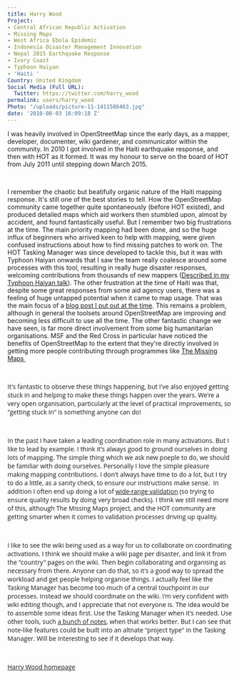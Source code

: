 ```yaml
---
title: Harry Wood
Project:
- Central African Republic Activation
- Missing Maps
- West Africa Ebola Epidemic
- Indonesia Disaster Management Innovation
- Nepal 2015 Earthquake Response
- Ivory Coast
- Typhoon Haiyan
- 'Haiti '
Country: United Kingdom
Social Media (Full URL):
  Twitter: https://twitter.com/harry_wood
permalink: users/harry_wood
Photo: "/uploads/picture-11-1411586463.jpg"
date: '2010-08-03 16:09:18 Z'
---
```

<p>I was heavily involved in OpenStreetMap since the early days, as a mapper, developer, documenter, wiki gardener, and communicator within the community. In 2010 I got involved in the Haiti earthquake response, and then with HOT as it formed. It was my honour to serve on the board of HOT from July 2011 until stepping down March 2015.</p><p>&nbsp;</p><p>I remember the chaotic but beatifully organic nature of the Haiti mapping response. It's still one of the best stories to tell. How the OpenStreetMap community came together quite spontaneously (before HOT existed), and produced detailed maps which aid workers then stumbled upon, almost by accident, and found fantastically useful. But I remember two big frustrations at the time. The main priority mapping had been done, and so the huge influx of beginners who arrived keen to help with mapping, were given confused instructions about how to find missing patches to work on. The HOT Tasking Manager was since developed to tackle this, but it was with Typhoon Haiyan onwards that I saw the team really coalesce around some processes with this tool, resulting in really huge disaster responses, welcoming contributions from thousands of new mappers (<a href="https://harrywood.co.uk/blog/2014/01/14/typhoon-openstreetmap-odi/#slide17">Described in my Typhoon Haiyan talk</a>). The other frustration at the time of Haiti was that, despite some great responses from some aid agency users, there was a feeling of huge untapped potential when it came to map usage. That was the main focus of a <a href="https://harrywood.co.uk/blog/2010/01/21/haiti-earthquake-on-openstreetmap/">blog post I put out at the time</a>. This remains a problem, although in general the toolsets around OpenStreetMap are improving and becoming less difficult to use all the time. The other fantastic change we have seen, is far more direct involvement from some big humanitarian organisations. MSF and the Red Cross in particular have noticed the benefits of OpenStreetMap to the extent that they're directly involved in getting more people contributing through programmes like <a href="http://www.missingmaps.org">The Missing Maps&nbsp;</a></p><p>&nbsp;</p><p><span style="font-family: 'Open Sans', Arial, sans-serif; font-size: 14px; font-style: normal; font-variant-caps: normal;">It's fantastic to observe these things happening, but I've also enjoyed getting stuck in and helping to make these things happen over the years. We're a very open organisation, particularly at the level of practical improvements, so "getting stuck in" is something anyone can do!</span></p><p>&nbsp;</p><p><span style="font-family: 'Open Sans', Arial, sans-serif; font-size: 14px; font-style: normal; font-variant-caps: normal;">In the past I have taken a leading coordination role in many activations. But I like to lead by example. I think it's always good to ground ourselves in doing lots of mapping. The simple thing which we ask new poeple to do, we should be familiar with doing ourselves. P</span><span style="font-family: 'Open Sans', Arial, sans-serif; font-size: 14px; font-style: normal; font-variant-caps: normal;">ersonally I love the simple pleasure making mapping contributions.&nbsp;</span><span style="font-family: 'Open Sans', Arial, sans-serif; font-size: 14px; font-style: normal; font-variant-caps: normal;">I don't always have time to do a lot, but I try to do a little, as a sanity check, to ensure our instructions make sense. &nbsp;In addition I often end up doing a lot of</span><span style="font-family: 'Open Sans', Arial, sans-serif; font-size: 14px; font-style: normal; font-variant-caps: normal;">&nbsp;</span><a style="font-family: 'Open Sans', Arial, sans-serif; font-size: 14px; font-style: normal; font-variant-caps: normal;" title="wiki" href="https://wiki.openstreetmap.org/wiki/OSM_Tasking_Manager/Validating_data#Stage_2:_Town_or_city_scale">wide-range validation</a><span style="font-family: 'Open Sans', Arial, sans-serif; font-size: 14px; font-style: normal; font-variant-caps: normal;">&nbsp;(so trying to ensure quality results by doing very broad checks). I think we still need more of this, although&nbsp;</span><span style="font-family: 'Open Sans', Arial, sans-serif; font-size: 14px; font-style: normal; font-variant-caps: normal;">The Missing Maps project, and the HOT community are getting smarter when it comes to validation processes driving up quality.</span></p><p>&nbsp;</p><p><span style="font-family: 'Open Sans', Arial, sans-serif; font-size: 14px; font-style: normal; font-variant-caps: normal;">I like to see the wiki being used as a way for us to collaborate on coordinating activations. I think we should make a wiki page per disaster, and link it from the "country" pages on the wiki. Then begin collaborating and organising as necessary from there. Anyone can do that, so it's a good way to spread the workload and get people helping organise things. </span><span style="font-family: 'Open Sans', Arial, sans-serif; font-size: 14px; font-style: normal; font-variant-caps: normal;">I actually feel like the Tasking Manager has become too much of a central touchpoint in our processes. Instead we should coordinate on the wiki.&nbsp;</span><span style="font-family: 'Open Sans', Arial, sans-serif; font-size: 14px; font-style: normal; font-variant-caps: normal;">I'm very confident with wiki editing though, and I appreciate that not everyone is. The idea would be to assemble some ideas first. U</span><span style="font-family: 'Open Sans', Arial, sans-serif; font-size: 14px; font-style: normal; font-variant-caps: normal;">se the Tasking Manager when it's needed. Use other tools, such </span><a style="font-family: 'Open Sans', Arial, sans-serif; font-size: 14px; font-style: normal; font-variant-caps: normal;" href="https://wiki.openstreetmap.org/wiki/2013_North_India_floods#River_mapping">a bunch of notes</a><span style="font-family: 'Open Sans', Arial, sans-serif; font-size: 14px; font-style: normal; font-variant-caps: normal;">, when that works better. But I can see that note-like features could be built into an altnate "project type" in the Tasking Manager. Will be interesting to see if it develops that way.</span></p><p>&nbsp;</p><p><a href="http://harrywood.co.uk"><span style="font-family: 'Open Sans', Arial, sans-serif; font-size: 14px; font-style: normal; font-variant-caps: normal;">Harry Wood homepage</span></a></p><p>&nbsp;</p>
